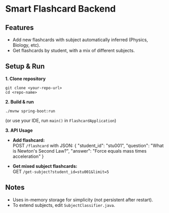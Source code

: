 # Smart Flashcard Backend

## Features
- Add new flashcards with subject automatically inferred (Physics, Biology, etc).
- Get flashcards by student, with a mix of different subjects.

## Setup & Run

**1. Clone repository**

    git clone <your-repo-url>
    cd <repo-name>

**2. Build & run**

    ./mvnw spring-boot:run

(or use your IDE, run `main()` in `FlashcardApplication`)

**3. API Usage**

- **Add flashcard:**  
  POST `/flashcard` with JSON:
    {
      "student_id": "stu001",
      "question": "What is Newton's Second Law?",
      "answer": "Force equals mass times acceleration"
    }

- **Get mixed subject flashcards:**  
  GET `/get-subject?student_id=stu001&limit=5`

## Notes

- Uses in-memory storage for simplicity (not persistent after restart).
- To extend subjects, edit `SubjectClassifier.java`.
